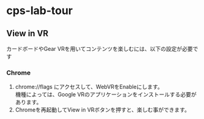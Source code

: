 # cps-lab-tour

## View in VR
カードボードやGear VRを用いてコンテンツを楽しむには、以下の設定が必要です
### Chrome
1. chrome://flags にアクセスして、WebVRをEnableにします。  
機種によっては、Google VRのアプリケーションをインストールする必要があります。
2. Chromeを再起動してView in VRボタンを押すと、楽しむ事ができます。
